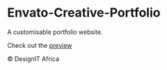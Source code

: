 # Envato-Creative-Portfolio

A customisable portfolio website.

Check out the [preview](https://deploy-preview-4--envato-portfolio.netlify.app/)

&copy; DesignIT Africa
